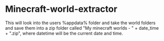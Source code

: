 # Minecraft-world-extractor

This will look into the users %appdata% folder and take the world folders and save them into a zip folder called "My minecraft worlds - " + date_time + ".zip", where datetime will be the current date and time.
